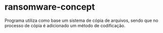 # ransomware-concept

Programa utiliza como base um sistema de cópia de arquivos, sendo que no processo de cópia é adicionado um método de codificação.
